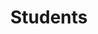 ---
breadcrumb: <div id="breadcrumb"><a href="index.html">Home</a> <span class="breadcrumb_spacer">&gt;</span>
  <a href="alumni.html">Alumni Association</a> <span class="breadcrumb_spacer">&gt;</span>
  <a href="departments-2.html">Departments and Courses</a> <span class="breadcrumb_spacer">&gt;</span>
  <a href="kannada_dep-1.html">Department of Kannada</a> <span class="breadcrumb_spacer">&gt;</span>
  <strong>Students</strong></div>
headerimage: <img alt="" height="105" src="assets/2006/images/banners/departments.jpg" width="472"/>
html_title: Students
layout: 2006_default
left_title:
- <img alt="Dpt. of" border="0" height="33" src="assets/2006/content/gt/fcb6421c7c62628408190d4ca84029e5.png"
  title="Dpt. of" width="98"/>
- <img alt="Kannada" border="0" height="33" src="assets/2006/content/gt/6d1c89c86660edb0002b8112a1a1ee0f.png"
  title="Kannada" width="125"/>
old_website: true
permalink: /students-9.html
published: true
subnav:
- <li class="sub_no sub_first"><a href="kannada_dep.html" title="About">About</a></li>
- <li class="sub_no"><a href="144.0.0.1.0.0.html" title="Faculty">Faculty</a></li>
- <li class="sub_no"><a href="145.0.0.1.0.0.html" title="Courses">Courses</a></li>
- <li class="sub_no"><a href="146.0.0.1.0.0.html" title="Students">Students</a></li>
title: Students
---